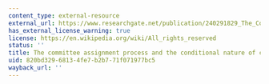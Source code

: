 ```yaml
---
content_type: external-resource
external_url: https://www.researchgate.net/publication/240291829_The_Committee_Assignment_Process_and_the_Conditional_Nature_of_Committee_Bias
has_external_license_warning: true
license: https://en.wikipedia.org/wiki/All_rights_reserved
status: ''
title: The committee assignment process and the conditional nature of committee bias
uid: 820bd329-6813-4fe7-b2b7-71f071977bc5
wayback_url: ''
---
```

